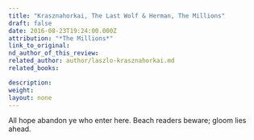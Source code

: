 ```yaml
---
title: "Krasznahorkai, The Last Wolf & Herman, The Millions"
draft: false
date: 2016-08-23T19:24:00.000Z
attribution: "*The Millions*"
link_to_original:
nd_author_of_this_review:
related_author: author/laszlo-krasznahorkai.md
related_books:

description:
weight:
layout: none
---
```

All hope abandon ye who enter here. Beach readers beware; gloom lies ahead.

